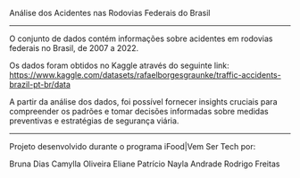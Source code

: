 Análise dos Acidentes nas Rodovias Federais do Brasil  


-------------------------------
O conjunto de dados contém informações sobre acidentes em rodovias federais no Brasil, de 2007 a 2022.

Os dados foram obtidos no Kaggle através do seguinte link: https://www.kaggle.com/datasets/rafaelborgesgraunke/traffic-accidents-brazil-pt-br/data

A partir da análise dos dados, foi possível fornecer insights cruciais para compreender os padrões e tomar decisões informadas sobre medidas preventivas e estratégias de segurança viária.

-------------------------------

Projeto desenvolvido durante o programa iFood|Vem Ser Tech por:

Bruna Dias
Camylla Oliveira
Eliane Patrício
Nayla Andrade
Rodrigo Freitas
